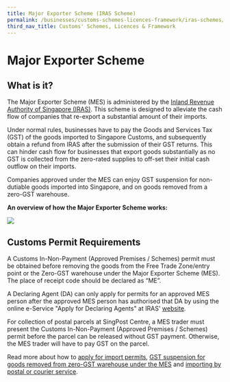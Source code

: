 ```yaml
---
title: Major Exporter Scheme (IRAS Scheme)
permalink: /businesses/customs-schemes-licences-framework/iras-schemes/major-exporter-scheme
third_nav_title: Customs' Schemes, Licences & Framework
---
```


# Major Exporter Scheme

## What is it?

The Major Exporter Scheme (MES) is administered by the  [Inland Revenue Authority of Singapore (IRAS)](https://www.iras.gov.sg/irashome/Schemes/GST/Major-Exporter-Scheme--MES-/). This scheme is designed to alleviate the cash flow of companies that re-export a substantial amount of their imports.

Under normal rules, businesses have to pay the Goods and Services Tax (GST) of the goods imported to Singapore Customs, and subsequently obtain a refund from IRAS after the submission of their GST returns. This can hinder cash flow for businesses that export goods substantially as no GST is collected from the zero-rated supplies to off-set their initial cash outflow on their imports.

Companies approved under the MES can enjoy GST suspension for non-dutiable goods imported into Singapore, and on goods removed from a zero-GST warehouse.

**An overview of how the Major Exporter Scheme works:**

![](https://www.customs.gov.sg/-/media/cus/images/business/major-exporter-scheme.jpg)

## Customs Permit Requirements

A Customs In-Non-Payment (Approved Premises / Schemes) permit must be obtained before removing the goods from the Free Trade Zone/entry point or the Zero-GST warehouse under the Major Exporter Scheme (MES). The place of receipt code should be declared as “ME”.

A Declaring Agent (DA) can only apply for permits for an approved MES person after the approved MES person has authorised that DA by using the online e-Service "Apply for Declaring Agents" at IRAS'  [website](https://www.iras.gov.sg/irashome/Schemes/GST/Major-Exporter-Scheme--MES-/).

For collection of postal parcels at  SingPost Centre, a MES trader must present the Customs In-Non-Payment (Approved Premises / Schemes) permit before the parcel can be released without GST payment. Otherwise, the MES trader will have to pay GST on the parcel.

Read more about how to  [apply for import permits](/businesses/importing-goods/import-procedures/),  [GST suspension for goods removed from zero-GST warehouse under the MES](https://www.customs.gov.sg/~/media/cus/files/business/customs%20schemes%20licences%20framework/circular1207.pdf) and [importing by postal or courier service](/businesses/importing-goods/import-procedures/importing-by-post-or-courier-service).
